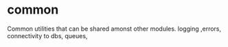 # common
Common utilities that can be shared amonst other modules. logging ,errors, connectivity to dbs, queues, 
